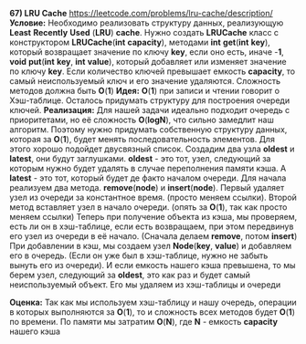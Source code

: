 **67) LRU Cache**
https://leetcode.com/problems/lru-cache/description/
**Условие:**
Необходимо реализовать структуру данных, реализующую **Least** **Recently** **Used** (**LRU**) **cache**.
Нужно создать **LRUCache** класс с конструктором **LRUCache**(**int** **capacity**), методами **int** **get**(**int** **key**), который возвращает значение по ключу **key**, если оно есть, иначе -**1**, **void** **put**(**int** **key**, **int** **value**), который добавляет или изменяет значение по ключу **key**.
Если количество ключей превышает емкость **capacity**, то самый неиспользуемый ключ и его значение удаляются. Сложность методов должна быть **O**(**1**)
**Идея:**
**O**(**1**) при записи и чтении говорит о Хэш-таблице. Осталось придумать структуру для построения очереди ключей.
**Реализация:**
    Для нашей задачи идеально подходит очередь с приоритетами, но её сложность **O**(**logN**), что сильно замедлит наш алгоритм. Поэтому нужно придумать собственную структуру данных, которая за **O**(**1**), будет менять последовательность элементов. Для этого хорошо подойдет двусвязный список.
    Создадим два узла **oldest** и **latest**, они будут заглушками. **oldest** - это тот, узел, следующий за которым нужно будет удалять в случае переполнения памяти кэша. А **latest** - это тот, который будет де факто началом очереди.
    Для начала реализуем два метода. **remove**(**node**) и **insert**(**node**). Первый удаляет узел из очереди за константное время. (просто меняем ссылки). Второй метод вставляет узел в начало очереди. (опять за **O**(**1**), так как просто меняем ссылки)
    Теперь при получение объекта из кэша, мы проверяем, есть ли он в хэш-таблице, если есть возвращаем, при этом передвинув его узел из очереди в  её начало. (Сначала делаем **remove**, потом **insert**)
    При добавлении в кэш, мы создаем узел **Node**(**key**, **value**) и добавляем его в очередь. (Если он уже был в хэш-таблице, нужно не забыть вынуть его из очереди). И если емкость нашего кэша превышена, то мы берем узел, следующий за **oldest**, это как раз и будет самый неиспользуемый объект. Его мы удаляем из хэш-таблицы и очереди

**Оценка:**
    Так как мы используем хэш-таблицу и нашу очередь, операции в которых выполняются за **O**(**1**), то и сложность всех методов будет **O**(**1**) по времени. По памяти мы затратим **O**(**N**), где **N** - емкость **capacity** нашего кэша
